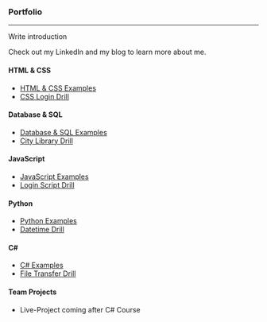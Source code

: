 ### Portfolio
***

Write introduction

Check out my LinkedIn and my blog to learn more about me.

#### HTML & CSS
* [HTML & CSS  Examples](./HTML-CSS)
* [CSS Login Drill](Portfolio/HTML-CSS/CSS-Login-Drill)

#### Database & SQL
* [Database & SQL Examples](Portfolio/Database-SQL)
* [City Library Drill](Portfolio/Database-SQL/City-Library-Drill)

#### JavaScript
* [JavaScript Examples](Portfolio/JavaScript)
* [Login Script Drill](Portfolio/JavaScript/Login-Script-Drill)

#### Python
* [Python Examples](Portfolio/Python)
* [Datetime Drill](Portfolio/Python/Datetime-Drill)

#### C#  
* [C# Examples](Portfolio/C-Sharp)
* [File Transfer Drill](Portfolio/C-Sharp/File-Transfer-Drill)

#### Team Projects
* Live-Project coming after C# Course
